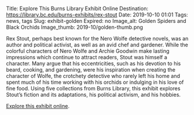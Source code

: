 Title: Explore This Burns Library Exhibit Online
Destination: https://library.bc.edu/burns-exhibits/rex-stout
Date: 2019-10-10 01:01 
Tags: news, tags 
Slug: exhibit-golden
Expired: no
Image_alt: Golden Spiders and Black Orchids 
Image_thumb: 2019-10/golden-thumb.png

Rex Stout, perhaps best known for the Nero Wolfe detective novels, was an author and political activist, as well as an avid chef and gardener. While the colorful characters of Nero Wolfe and Archie Goodwin make lasting impressions which continue to attract readers, Stout was himself a character. Many argue that his eccentricities, such as his devotion to his beard, cooking, and gardening, were his inspiration when creating the character of Wolfe, the crotchety detective who rarely left his home and spent much of his time working with his orchids or indulging in his love of fine food. Using five collections from Burns Library, this exhibit explores Stout’s fiction and its adaptations, his political activism, and his hobbies.


<a href="https://library.bc.edu/burns-exhibits/rex-stout" class="explore" target="_blank">Explore this exhibit online</a>.